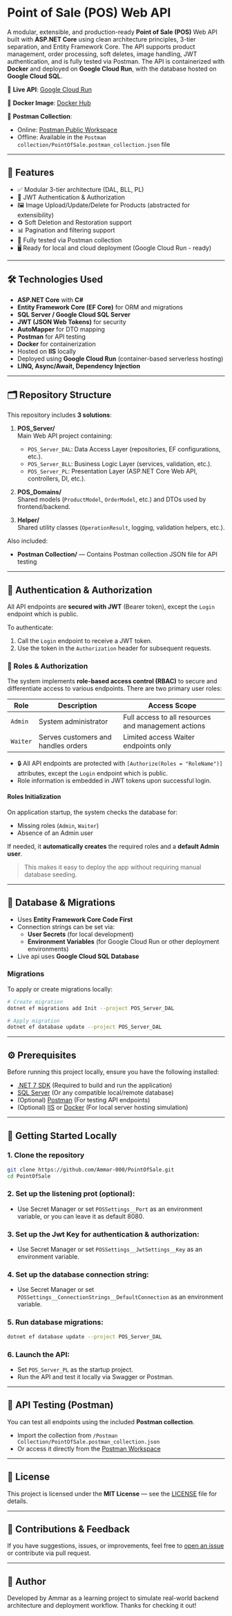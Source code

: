 # Point of Sale (POS) Web API

A modular, extensible, and production-ready **Point of Sale (POS)** Web API built with **ASP.NET Core** using clean architecture principles, 3-tier separation, and Entity Framework Core. The API supports product management, order processing, soft deletes, image handling, JWT authentication, and is fully tested via Postman.
The API is containerized with **Docker** and deployed on **Google Cloud Run**, with the database hosted on **Google Cloud SQL**.

🚀 **Live API**: [Google Cloud Run](https://point-of-sale-764109633293.us-central1.run.app)

🐳 **Docker Image**: [Docker Hub](https://hub.docker.com/repository/docker/ammarot/point_of_sale/general)

📮 **Postman Collection**:  
- Online: [Postman Public Workspace](https://www.postman.com/ammar-0/public-workspace-1/collection/y8uul8m/pointofsale)  
- Offline: Available in the `Postman collection/PointOfSale.postman_collection.json` file

---

## 🔑 Features

- ✅ Modular 3-tier architecture (DAL, BLL, PL)
- 🔐 JWT Authentication & Authorization
- 🖼️ Image Upload/Update/Delete for Products (abstracted for extensibility)
- ♻️ Soft Deletion and Restoration support
- 📊 Pagination and filtering support  
- 🧪 Fully tested via Postman collection
- 🖥️ Ready for local and cloud deployment (Google Cloud Run - ready)

---

## 🛠 Technologies Used

- **ASP.NET Core** with **C#**
- **Entity Framework Core (EF Core)** for ORM and migrations
- **SQL Server / Google Cloud SQL Server**
- **JWT (JSON Web Tokens)** for security
- **AutoMapper** for DTO mapping
- **Postman** for API testing
- **Docker** for containerization
- Hosted on **IIS** locally
- Deployed using **Google Cloud Run** (container-based serverless hosting)
- **LINQ, Async/Await, Dependency Injection**

---

## 🗂️ Repository Structure

This repository includes **3 solutions**:

1. **POS_Server/**  
   Main Web API project containing:
   - `POS_Server_DAL`: Data Access Layer (repositories, EF configurations, etc.).
   - `POS_Server_BLL`: Business Logic Layer (services, validation, etc.).
   - `POS_Server_PL`: Presentation Layer (ASP.NET Core Web API, controllers, DI, etc.).

2. **POS_Domains/**  
   Shared models (`ProductModel`, `OrderModel`, etc.) and DTOs used by frontend/backend.

3. **Helper/**  
   Shared utility classes (`OperationResult`, logging, validation helpers, etc.).

Also included:

- **Postman Collection/** — Contains Postman collection JSON file for API testing

---

## 🔐 Authentication & Authorization

All API endpoints are **secured with JWT** (Bearer token), except the `Login` endpoint which is public.

To authenticate:
1. Call the `Login` endpoint to receive a JWT token.
2. Use the token in the `Authorization` header for subsequent requests.

### 🔐 Roles & Authorization

The system implements **role-based access control (RBAC)** to secure and differentiate access to various endpoints. There are two primary user roles:

| Role     | Description                         | Access Scope                                        |
|----------|-------------------------------------|-----------------------------------------------------|
| `Admin`  | System administrator                | Full access to all resources and management actions |
| `Waiter` | Serves customers and handles orders | Limited access Waiter endpoints only                |

- 🔒 All API endpoints are protected with `[Authorize(Roles = "RoleName")]` attributes, except the `Login` endpoint which is public.
- Role information is embedded in JWT tokens upon successful login.

#### Roles Initialization

On application startup, the system checks the database for:
- Missing roles (`Admin`, `Waiter`)
- Absence of an Admin user

If needed, it **automatically creates** the required roles and a **default Admin user**.

> This makes it easy to deploy the app without requiring manual database seeding.

---

## 🧩 Database & Migrations

- Uses **Entity Framework Core Code First**
- Connection strings can be set via:
  - **User Secrets** (for local development)  
  - **Environment Variables** (for Google Cloud Run or other deployment environments)
- Live api uses **Google Cloud SQL Database**

### Migrations
To apply or create migrations locally:

```bash
# Create migration
dotnet ef migrations add Init --project POS_Server_DAL

# Apply migration
dotnet ef database update --project POS_Server_DAL
```

---

## ⚙️ Prerequisites

Before running this project locally, ensure you have the following installed:

- [.NET 7 SDK](https://dotnet.microsoft.com/en-us/download/dotnet/7.0)
  (Required to build and run the application)
- [SQL Server](https://www.microsoft.com/en-us/sql-server/sql-server-downloads)
  (Or any compatible local/remote database)
- (Optional) [Postman](https://www.postman.com/)
  (For testing API endpoints)
- (Optional) [IIS](https://learn.microsoft.com/en-us/iis/install/installing-iis-7/) or [Docker](https://www.docker.com/products/docker-desktop/)
  (For local server hosting simulation)

---

## 🚀 Getting Started Locally

### 1. Clone the repository

```bash
git clone https://github.com/Ammar-000/PointOfSale.git
cd PointOfSale
```

### 2. Set up the listening prot (optional):

   - Use Secret Manager or set `POSSettings__Port` as an environment variable, or you can leave it as default 8080.

### 3. Set up the Jwt Key for authentication & authorization:

   - Use Secret Manager or set `POSSettings__JwtSettings__Key` as an environment variable.

### 4. Set up the database connection string:

   - Use Secret Manager or set `POSSettings__ConnectionStrings__DefaultConnection` as an environment variable.

### 5. Run database migrations:

```bash
dotnet ef database update --project POS_Server_DAL
```

### 6. Launch the API:

   - Set `POS_Server_PL` as the startup project.
   - Run the API and test it locally via Swagger or Postman.

---

## 🧪 API Testing (Postman)

You can test all endpoints using the included **Postman collection**.

- Import the collection from `/Postman Collection/PointOfSale.postman_collection.json`
- Or access it directly from the [Postman Workspace](https://www.postman.com/ammar-0/public-workspace-1/collection/y8uul8m/pointofsale)

---

## 📜 License

This project is licensed under the **MIT License** — see the [LICENSE](LICENSE) file for details.

---

## 💬 Contributions & Feedback

If you have suggestions, issues, or improvements, feel free to [open an issue](https://github.com/Ammar-000/PointOfSale/issues) or contribute via pull request.

---

## 🧠 Author

Developed by Ammar as a learning project to simulate real-world backend architecture and deployment workflow.
Thanks for checking it out!
